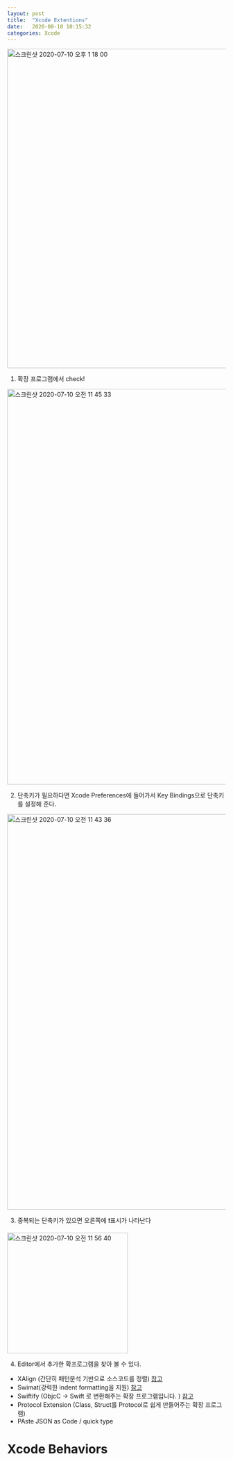 ```yaml
---
layout: post
title:  "Xcode Extentions"
date:   2020-08-10 10:15:32
categories: Xcode
---
```







<img width="736" alt="스크린샷 2020-07-10 오후 1 18 00" src="https://user-images.githubusercontent.com/47776915/87116020-ca75bb00-c2af-11ea-8896-454dfcc2dea9.png">

1. 확장 프로그램에서 check!



<img width="912" alt="스크린샷 2020-07-10 오전 11 45 33" src="https://user-images.githubusercontent.com/47776915/87110814-deff8680-c2a2-11ea-8eed-653bebe3f7aa.png">

2. 단축키가 필요하다면 Xcode Preferences에 들어가서 Key Bindings으로 단축키를 설정해 준다.

<img width="912" alt="스크린샷 2020-07-10 오전 11 43 36" src="https://user-images.githubusercontent.com/47776915/87110727-ac558e00-c2a2-11ea-8d2f-feec8c6aa55c.png">

3. 중복되는 단축키가 있으면 오른쪽에 ❗️표시가 나타난다

<img width="278" alt="스크린샷 2020-07-10 오전 11 56 40" src="https://user-images.githubusercontent.com/47776915/87111478-6dc0d300-c2a4-11ea-900d-e2e4fedb9074.png">

4. Editor에서 추가한 확프로그램을 찾아 볼 수 있다.



- XAlign (간단히 패턴분석 기반으로 소스코드를 정렬) [참고](https://elsainmac.tistory.com/246?category=665151)
- Swimat(강력한 indent formatting을 지원) [참고](https://hucet.tistory.com/95)
- Swiftify (ObjcC -> Swift 로 변환해주는 확장 프로그램입니다. ) [참고](https://hucet.tistory.com/95)
- Protocol Extension (Class, Struct를 Protocol로 쉽게 만들어주는 확장 프로그램)
- PAste JSON as Code / quick type





# Xcode Behaviors